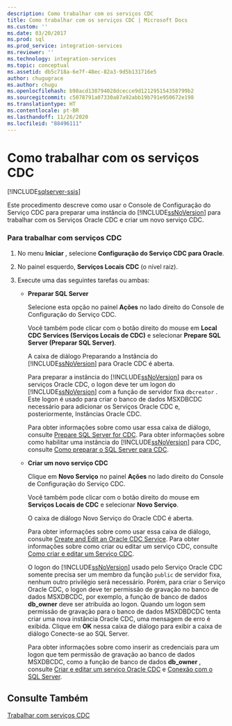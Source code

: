 ```yaml
---
description: Como trabalhar com os serviços CDC
title: Como trabalhar com os serviços CDC | Microsoft Docs
ms.custom: ''
ms.date: 03/20/2017
ms.prod: sql
ms.prod_service: integration-services
ms.reviewer: ''
ms.technology: integration-services
ms.topic: conceptual
ms.assetid: db5c718a-6e7f-48ec-82a3-9d5b131716e5
author: chugugrace
ms.author: chugu
ms.openlocfilehash: b98acd138794028dcecce9d121295154358799b2
ms.sourcegitcommit: c5078791a07330a87a92abb19b791e950672e198
ms.translationtype: HT
ms.contentlocale: pt-BR
ms.lasthandoff: 11/26/2020
ms.locfileid: "88496111"
---
```

# <a name="how-to-work-with-cdc-services"></a>Como trabalhar com os serviços CDC

[!INCLUDE[sqlserver-ssis](../../includes/applies-to-version/sqlserver-ssis.md)]


  Este procedimento descreve como usar o Console de Configuração do Serviço CDC para preparar uma instância do [!INCLUDE[ssNoVersion](../../includes/ssnoversion-md.md)] para trabalhar com os Serviços Oracle CDC e criar um novo serviço CDC.  
  
### <a name="to-work-with-cdc-services"></a>Para trabalhar com serviços CDC  
  
1.  No menu **Iniciar** , selecione **Configuração do Serviço CDC para Oracle**.  
  
2.  No painel esquerdo, **Serviços Locais CDC** (o nível raiz).  
  
3.  Execute uma das seguintes tarefas ou ambas:  
  
    -   **Preparar SQL Server**  
  
         Selecione esta opção no painel **Ações** no lado direito do Console de Configuração do Serviço CDC.  
  
         Você também pode clicar com o botão direito do mouse em **Local CDC Services (Serviços Locais de CDC)** e selecionar **Prepare SQL Server (Preparar SQL Server)**.  
  
         A caixa de diálogo Preparando a Instância do [!INCLUDE[ssNoVersion](../../includes/ssnoversion-md.md)] para Oracle CDC é aberta.  
  
         Para preparar a instância do [!INCLUDE[ssNoVersion](../../includes/ssnoversion-md.md)] para os serviços Oracle CDC, o logon deve ter um logon do [!INCLUDE[ssNoVersion](../../includes/ssnoversion-md.md)] com a função de servidor fixa `dbcreator` . Este logon é usado para criar o banco de dados MSXDBCDC necessário para adicionar os Serviços Oracle CDC e, posteriormente, Instâncias Oracle CDC.  
  
         Para obter informações sobre como usar essa caixa de diálogo, consulte [Prepare SQL Server for CDC](../../integration-services/change-data-capture/prepare-sql-server-for-cdc.md). Para obter informações sobre como habilitar uma instância do [!INCLUDE[ssNoVersion](../../includes/ssnoversion-md.md)] para CDC, consulte [Como preparar o SQL Server para CDC](../../integration-services/change-data-capture/how-to-prepare-sql-server-for-cdc.md).  
  
    -   **Criar um novo serviço CDC**  
  
         Clique em **Novo Serviço** no painel **Ações** no lado direito do Console de Configuração do Serviço CDC.  
  
         Você também pode clicar com o botão direito do mouse em **Serviços Locais de CDC** e selecionar **Novo Serviço**.  
  
         O caixa de diálogo Novo Serviço do Oracle CDC é aberta.  
  
         Para obter informações sobre como usar essa caixa de diálogo, consulte [Create and Edit an Oracle CDC Service](../../integration-services/change-data-capture/create-and-edit-an-oracle-cdc-service.md). Para obter informações sobre como criar ou editar um serviço CDC, consulte [Como criar e editar um Serviço CDC](../../integration-services/change-data-capture/how-to-create-and-edit-a-cdc-service.md).  
  
         O logon do [!INCLUDE[ssNoVersion](../../includes/ssnoversion-md.md)] usado pelo Serviço Oracle CDC somente precisa ser um membro da função `public` de servidor fixa, nenhum outro privilégio será necessário. Porém, para criar o Serviço Oracle CDC, o logon deve ter permissão de gravação no banco de dados MSXDBCDC, por exemplo, a função de banco de dados **db_owner** deve ser atribuída ao logon. Quando um logon sem permissão de gravação para o banco de dados MSXDBDCDC tenta criar uma nova instância Oracle CDC, uma mensagem de erro é exibida. Clique em **OK** nessa caixa de diálogo para exibir a caixa de diálogo Conecte-se ao SQL Server.  
  
         Para obter informações sobre como inserir as credenciais para um logon que tem permissão de gravação ao banco de dados MSXDBCDC, como a função de banco de dados **db_owner** , consulte [Criar e editar um serviço Oracle CDC](../../integration-services/change-data-capture/create-and-edit-an-oracle-cdc-service.md) e [Conexão com o SQL Server](../../integration-services/change-data-capture/connection-to-sql-server.md).  
  
## <a name="see-also"></a>Consulte Também  
 [Trabalhar com serviços CDC](../../integration-services/change-data-capture/work-with-cdc-services.md)  
  
  
